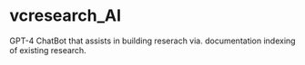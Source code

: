 # vcresearch_AI
GPT-4 ChatBot that assists in building reserach via. documentation indexing of existing research.
